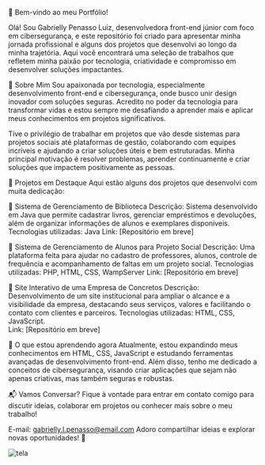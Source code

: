 👋 Bem-vindo ao meu Portfólio!

Olá! Sou Gabrielly Penasso Luiz, desenvolvedora front-end júnior com foco em cibersegurança, e este repositório foi criado para apresentar minha jornada profissional e alguns dos projetos que desenvolvi ao longo da minha trajetória. Aqui você encontrará uma seleção de trabalhos que refletem minha paixão por tecnologia, criatividade e compromisso em desenvolver soluções impactantes.

🚀 Sobre Mim
Sou apaixonada por tecnologia, especialmente desenvolvimento front-end e cibersegurança, onde busco unir design inovador com soluções seguras. Acredito no poder da tecnologia para transformar vidas e estou sempre me desafiando a aprender mais e aplicar meus conhecimentos em projetos significativos.

Tive o privilégio de trabalhar em projetos que vão desde sistemas para projetos sociais até plataformas de gestão, colaborando com equipes incríveis e ajudando a criar soluções úteis e bem estruturadas. Minha principal motivação é resolver problemas, aprender continuamente e criar soluções que impactem positivamente as pessoas.

📂 Projetos em Destaque
Aqui estão alguns dos projetos que desenvolvi com muita dedicação:

🔧 Sistema de Gerenciamento de Biblioteca
Descrição: Sistema desenvolvido em Java que permite cadastrar livros, gerenciar empréstimos e devoluções, além de organizar informações de alunos e exemplares disponíveis.
Tecnologias utilizadas: Java
Link: [Repositório em breve]<br>

🔧 Sistema de Gerenciamento de Alunos para Projeto Social
Descrição: Uma plataforma feita para ajudar no cadastro de professores, alunos, controle de frequência e acompanhamento de faltas em um projeto social.
Tecnologias utilizadas: PHP, HTML, CSS, WampServer
Link: [Repositório em breve]<br>

🔧 Site Interativo de uma Empresa de Concretos 
Descrição: Desenvolvimento de um site institucional para ampliar o alcance e a visibilidade da empresa, destacando seus serviços, valores e facilitando o contato com clientes e parceiros.
Tecnologias utilizadas: HTML, CSS, JavaScript.<br> 
Link: [Repositório em breve]
<br>

🌱 O que estou aprendendo agora
Atualmente, estou expandindo meus conhecimentos em HTML, CSS, JavaScript e estudando ferramentas avançadas de desenvolvimento front-end. Além disso, tenho me dedicado a conceitos de cibersegurança, visando criar aplicações que sejam não apenas criativas, mas também seguras e robustas.

📬 Vamos Conversar?
Fique à vontade para entrar em contato comigo para discutir ideias, colaborar em projetos ou conhecer mais sobre o meu trabalho!

E-mail: gabrielly.l.penasso@email.com
Adoro compartilhar ideias e explorar novas oportunidades! 🚀

![tela](https://github.com/user-attachments/assets/d7a0e457-d8aa-446e-b600-a59bfe4cc9eb)
